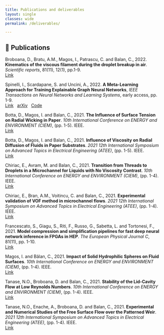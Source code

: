 ```yaml
---
title: Publications and deliverables
layout: single
classes: wide
permalink: /deliverables/

---
```


## 📰 Publications

<p>
Broboana, D., Bratu, A.M., Magos, I., Patrascu, C. and Balan, C., 2022. <strong>Kinematics of the viscous filament during the droplet breakup in air</strong>. <em>Scientific reports</em>, 81(11), 12(1), pp.1-9.
<br />
    <a href="https://www.nature.com/articles/s41598-022-05839-y"><i class="far fa-file-pdf"></i> Link</a>&nbsp;&nbsp;
</p>


<p>
Spinelli, I., Scardapane, S. and Uncini, A., 2022. <strong>A Meta-Learning Approach for Training Explainable Graph Neural Networks</strong>, <em>IEEE Transactions on Neural Networks and Learning Systems</em>, early access, pp. 1-9.
<br />
    <a href="https://ieeexplore.ieee.org/document/9772740"><i class="far fa-file-pdf"></i> Link</a>&nbsp;&nbsp;
	<a href="https://arxiv.org/abs/2109.09426"><i class="far fa-copy"></i> arXiv</a>&nbsp;&nbsp;
	<a href="https://github.com/ispamm/MATE"><i class="fas fa-code-branch"></i> Code</a>&nbsp;&nbsp;
</p>

<p>
Botta, D., Magos, I. and Balan, C., 2021. <strong>The Influence of Surface Tension on Radial Wicking in Paper</strong>. <em>10th International Conference on ENERGY and ENVIRONMENT (CIEM)</em>, (pp. 1-5). IEEE.
<br />
    <a href="https://ieeexplore.ieee.org/abstract/document/9614767"><i class="far fa-file-pdf"></i> Link</a>&nbsp;&nbsp;
</p>

<p>
Botta, D., Magos, I. and Balan, C., 2021. <strong>Influence of Viscosity on Radial Diffusion of Fluids in Paper Substrates</strong>. <em>2021 12th International Symposium on Advanced Topics in Electrical Engineering (ATEE)</em>, (pp. 1-5). IEEE.
<br />
    <a href="https://ieeexplore.ieee.org/abstract/document/9425224"><i class="far fa-file-pdf"></i> Link</a>&nbsp;&nbsp;
</p>

<p>
Chiriac, E., Avram, M. and Balan, C., 2021. <strong>Transition from Threads to Droplets in a Microchannel for Liquids with No Viscosity Contrast</strong>. <em>10th International Conference on ENERGY and ENVIRONMENT (CIEM)</em>, (pp. 1-4). IEEE.
<br />
    <a href="https://ieeexplore.ieee.org/document/9614936"><i class="far fa-file-pdf"></i> Link</a>&nbsp;&nbsp;
</p>

<p>
Chiriac, E., Bran, A.M., Voitincu, C. and Balan, C., 2021. <strong>Experimental validation of VOF method in microchannel flows</strong>. <em>2021 12th International Symposium on Advanced Topics in Electrical Engineering (ATEE)</em>, (pp. 1-4). IEEE.
<br />
    <a href="https://ieeexplore.ieee.org/abstract/document/9425121"><i class="far fa-file-pdf"></i> Link</a>&nbsp;&nbsp;
</p>

<p>
Francescato, S., Giagu, S., Riti, F., Russo, G., Sabetta, L. and Tortonesi, F., 2021. <strong>Model compression and simplification pipelines for fast deep neural network inference in FPGAs in HEP</strong>. <em>The European Physical Journal C</em>, 81(11), pp. 1-10.
<br />
    <a href="https://link.springer.com/article/10.1140/epjc/s10052-021-09770-w"><i class="far fa-file-pdf"></i> Link</a>&nbsp;&nbsp;
</p>

<p>
Magos, I. and Bălan, C., 2021. <strong>Impact of Solid Hydrophilic Spheres on Fluid Surfaces</strong>. <em>10th International Conference on ENERGY and ENVIRONMENT (CIEM)</em>, (pp. 1-4). IEEE.
<br />
    <a href="https://ieeexplore.ieee.org/abstract/document/9614856"><i class="far fa-file-pdf"></i> Link</a>&nbsp;&nbsp;
</p>


<p>
Tanase, N.O., Broboana, D. and Balan, C., 2021. <strong>Stability of the Lid-Cavity Flow at Low Reynolds Numbers</strong>. <em>10th International Conference on ENERGY and ENVIRONMENT (CIEM)</em>, (pp. 1-4). IEEE.
<br />
    <a href="https://ieeexplore.ieee.org/abstract/document/9614932"><i class="far fa-file-pdf"></i> Link</a>&nbsp;&nbsp;
</p>

<p>
Tanase, N.O., Enache, A., Broboana, D. and Balan, C., 2021. <strong>Experimental and Numerical Studies of the Free Surface Flow over the Patterned Weir</strong>. <em>2021 12th International Symposium on Advanced Topics in Electrical Engineering (ATEE)</em>, (pp. 1-4). IEEE.
<br />
    <a href="https://ieeexplore.ieee.org/abstract/document/9425294"><i class="far fa-file-pdf"></i> Link</a>&nbsp;&nbsp;
</p>
